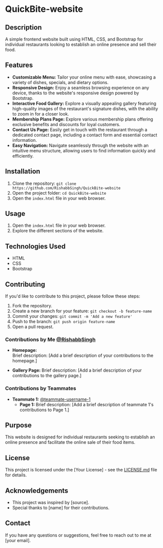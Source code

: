 # QuickBite-website
 

## Description
A simple frontend website built using HTML, CSS, and Bootstrap for individual restaurants looking to establish an online presence and sell their food.

## Features
 - **Customizable Menu:** Tailor your online menu with ease, showcasing a variety of dishes, specials, and dietary options.
 - **Responsive Design:** Enjoy a seamless browsing experience on any device, thanks to the website's responsive design powered by Bootstrap.
 - **Interactive Food Gallery:** Explore a visually appealing gallery featuring high-quality images of the restaurant's signature dishes, with the ability to zoom in for a closer look.
 - **Membership Plans Page:** Explore various membership plans offering exclusive benefits and discounts for loyal customers.
- **Contact Us Page:** Easily get in touch with the restaurant through a dedicated contact page, including a contact form and essential contact information.
- **Easy Navigation:** Navigate seamlessly through the website with an intuitive menu structure, allowing users to find information quickly and efficiently.

## Installation
1. Clone the repository: `git clone https://github.com/RishabbSingh/QuickBite-website`
2. Open the project folder: `cd QuickBite-website`
3. Open the `index.html` file in your web browser.

## Usage
1. Open the `index.html` file in your web browser.
2. Explore the different sections of the website.

## Technologies Used
- HTML
- CSS
- Bootstrap

## Contributing
If you'd like to contribute to this project, please follow these steps:
1. Fork the repository.
2. Create a new branch for your feature: `git checkout -b feature-name`
3. Commit your changes: `git commit -m 'Add a new feature'`
4. Push to the branch: `git push origin feature-name`
5. Open a pull request.

### Contributions by Me [@RishabbSingh](https://github.com/RishabbSingh)
- **Homepage:**   
  Brief description: [Add a brief description of your contributions to the homepage.]

- **Gallery Page:** 
  Brief description: [Add a brief description of your contributions to the gallery page.]

### Contributions by Teammates
- **Teammate 1:** [@teammate-username-1](link-to-teammate-1-github)  
  - **Page 1:** Brief description: [Add a brief description of teammate 1's contributions to Page 1.]

## Purpose
This website is designed for individual restaurants seeking to establish an online presence and facilitate the online sale of their food items.

## License
This project is licensed under the [Your License] - see the [LICENSE.md](LICENSE.md) file for details.

## Acknowledgements
- This project was inspired by [source].
- Special thanks to [name] for their contributions.

## Contact
If you have any questions or suggestions, feel free to reach out to me at [your email].
